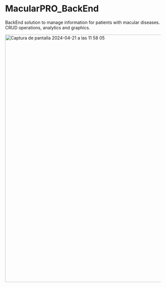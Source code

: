 # MacularPRO_BackEnd

BackEnd solution to manage information for patients with macular diseases. CRUD operations, analytics and graphics.

<img width="799" alt="Captura de pantalla 2024-04-21 a las 11 58 05" src="https://github.com/almarpa/MacularPRO_BackEnd/assets/38918727/051ad246-d62a-4030-8b03-1614b30271b8">
